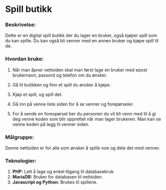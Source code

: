 # Spill butikk

### Beskrivelse:

Dette er en digital spill butikk der du lager en bruker, også kjøper spill som du kan spille. Du kan også bli venner med en annen bruker og kjøpe spill til de.

### Hvordan bruke:  

1. Når man åpner nettsiden skal man først lage en bruker med epost brukernavn, passord og telefon om du ønsker.

2. Gå til butikken og finn et spill du ønsker å kjøpe.

3. Kjøp et spill, og spill det.

4. Gå inn på venne liste siden for å se venner og forepørseler. 

5. For å sende en forespørsel ber du personen du vil bli venn med til å gi deg venne koden som blir opprettet når man lager brukeren. Man kan se venne koden på legg til venner siden.


### Målgruppe:

Denne nettsiden er for alle som ønsker å spille noe og dele det med venner. 

### Teknologier:

1. **PHP:** Lett å lage og enkel tilgang til databasebruk
2. **MariaDB:** Bruker for databasen til nettsiden.
3. **Javascript og Python:** Brukes til spillene.


